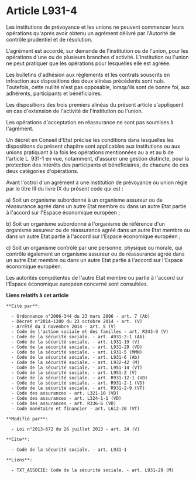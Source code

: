 # Article L931-4

Les institutions de prévoyance et les unions ne peuvent commencer leurs opérations qu'après avoir obtenu un agrément délivré
par l'Autorité de contrôle prudentiel et de résolution. 

L'agrément est accordé, sur demande de l'institution ou de l'union, pour les opérations d'une ou de plusieurs branches
d'activité. L'institution ou l'union ne peut pratiquer que les opérations pour lesquelles elle est agréée. 

Les bulletins d'adhésion aux règlements et les contrats souscrits en infraction aux dispositions des deux alinéas précédents
sont nuls. Toutefois, cette nullité n'est pas opposable, lorsqu'ils sont de bonne foi, aux adhérents, participants et
bénéficiaires. 

Les dispositions des trois premiers alinéas du présent article s'appliquent en cas d'extension de l'activité de l'institution
ou l'union. 

Les opérations d'acceptation en réassurance ne sont pas soumises à l'agrément. 

Un décret en Conseil d'Etat précise les conditions dans lesquelles les dispositions du présent chapitre sont applicables aux
institutions ou aux unions pratiquant à la fois les opérations mentionnées au a et au b de l'article L. 931-1 en vue,
notamment, d'assurer une gestion distincte, pour la protection des intérêts des participants et bénéficiaires, de chacune de
ces deux catégories d'opérations. 

Avant l'octroi d'un agrément à une institution de prévoyance ou union régie par le titre III du livre IX du présent code qui
est : 

a) Soit un organisme subordonné à un organisme assureur ou de réassurance agréé dans un autre Etat membre ou dans un autre
Etat partie à l'accord sur l'Espace économique européen ; 

b) Soit un organisme subordonné à l'organisme de référence d'un organisme assureur ou de réassurance agréé dans un autre Etat
membre ou dans un autre Etat partie à l'accord sur l'Espace économique européen ; 

c) Soit un organisme contrôlé par une personne, physique ou morale, qui contrôle également un organisme assureur ou de
réassurance agréé dans un autre Etat membre ou dans un autre Etat partie à l'accord sur l'Espace économique européen. 

Les autorités compétentes de l'autre Etat membre ou partie à l'accord sur l'Espace économique européen concerné sont
consultées.

**Liens relatifs à cet article**

	**Cité par**:

	  - Ordonnance n°2006-344 du 23 mars 2006 - art. 7 (Ab)
	  - Décret n°2014-1280 du 23 octobre 2014 - art. (V)
	  - Arrêté du 3 novembre 2014 - art. 5 (V)
	  - Code de l'action sociale et des familles - art. R243-9 (V)
	  - Code de la sécurité sociale. - art. A931-2-1 (Ab)
	  - Code de la sécurité sociale. - art. L931-19 (V)
	  - Code de la sécurité sociale. - art. L931-29 (VD)
	  - Code de la sécurité sociale. - art. L931-5 (MMN)
	  - Code de la sécurité sociale. - art. L931-6 (Ab)
	  - Code de la sécurité sociale. - art. L932-42 (M)
	  - Code de la sécurité sociale. - art. L951-14 (VT)
	  - Code de la sécurité sociale. - art. L951-2 (V)
	  - Code de la sécurité sociale. - art. R931-12-1 (VD)
	  - Code de la sécurité sociale. - art. R931-2-1 (VD)
	  - Code de la sécurité sociale. - art. R931-2-9 (VT)
	  - Code des assurances - art. L321-10 (VD)
	  - Code des assurances - art. L324-1-1 (VD)
	  - Code des assurances - art. R336-6 (VD)
	  - Code monétaire et financier - art. L612-20 (VT)

	**Modifié par**:

	  - Loi n°2013-672 du 26 juillet 2013 - art. 24 (V)

	**Cite**:

	  - Code de la sécurité sociale. - art. L931-1

	**Liens**:

	  - TXT_ASSOCIE: Code de la sécurité sociale. - art. L931-29 (M)
